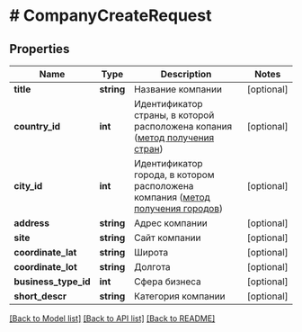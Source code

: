 # # CompanyCreateRequest

## Properties

Name | Type | Description | Notes
------------ | ------------- | ------------- | -------------
**title** | **string** | Название компании | [optional]
**country_id** | **int** | Идентификатор страны, в которой расположена копания ([метод получения стран](#countries)) | [optional]
**city_id** | **int** | Идентификатор города, в котором расположена компания ([метод получения городов](#cities)) | [optional]
**address** | **string** | Адрес компании | [optional]
**site** | **string** | Сайт компании | [optional]
**coordinate_lat** | **string** | Широта | [optional]
**coordinate_lot** | **string** | Долгота | [optional]
**business_type_id** | **int** | Сфера бизнеса | [optional]
**short_descr** | **string** | Категория компании | [optional]

[[Back to Model list]](../../README.md#models) [[Back to API list]](../../README.md#endpoints) [[Back to README]](../../README.md)
